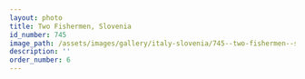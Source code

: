 ```yaml
---
layout: photo
title: Two Fishermen, Slovenia
id_number: 745
image_path: /assets/images/gallery/italy-slovenia/745--two-fishermen--slovenia.jpg
description: ''
order_number: 6
---
```

